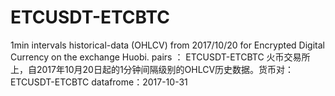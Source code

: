 # ETCUSDT-ETCBTC
1min intervals historical-data (OHLCV) from 2017/10/20 for  Encrypted Digital Currency on the exchange Huobi. pairs ： ETCUSDT-ETCBTC
火币交易所上，自2017年10月20日起的1分钟间隔级别的OHLCV历史数据。货币对：ETCUSDT-ETCBTC
datafrome：2017-10-31
